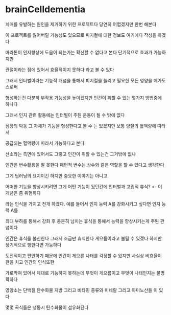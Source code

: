 # brainCelldementia

치매를 유발하는 원인을 제거하기 위한 프로젝트다 당연히 어렵겠지만 한번 해본다 

이 프로젝트를 잃어버릴 가능성도 있으므로 피지컬에 대한 정보도 여기에다 작성을 하겠다

마라톤이 인지향상에 도움이 되는가는 확신할 수 없다고 본다 단기적으로 효과가 가능하지만

관절이라는 점에 있어서 효율적이지 못하다 라고 볼 수 있다

그래서 인터벌이라는 기능적 개념을 통해서 피지컬을 늘리고 필요한 모든 영양을 메가도스로써 

형성하는건 다분히 부작용 가능성을 높이겠지만 인간이 취할 수 있는 몇가지 방법중에 하나다

그래서 인지 관련 활동에는 인터벌이 주된 운동이 될 수 밖에 없다

심장의 박동 그 자체가 기능을 형성한다고 볼 수 는 있겠지만 보통 양질의 혈액량에 따라서 

공급되는 혈액량에 따라서 가능하다고 본다

산소라는 측면에 있어서도 그렇고 인간이 취할 수 있는건 그거밖에 없나

인간은 변수활용을 잘 못한다 패턴적 변수는 상수와 같은 역할을 할 수 있다고 생각한다

그게 딥러닝의 요지이긴 하지만 중요한 이야기는 아니고

어떠한 기능을 향상시키려면 그게 어떤 기능이 됬던간에 인터벌과 고립적 휴식? <- 이개념은 좀 위험하다

라는 인식을 가지고 전개 하겠다. 예를 들어서 인지 능력 A를 강화시키고 싶다면 인지 능력 A를 

최대 부하를 통해서 강화 후 충분히 넘치는 휴식을 통해서 능력을 향상시키는게 주된 관념이다 

인간은 휴식을 불신한다 그래서 조금만 휴식한다 게으름이라고 불릴 수 있겠다 하지만 정기적으로 행한다면 가능하다

도전적이고 편안하기 때문에 인간이 게으른 나태를 걱정할 수 있지만 사실상 비효율이 판을 치고 인간의 인식또한

가로막혀 있어서 제대로 기능하지 못하는데 무엇이 게으름이고 무엇이 나태인지는 불명확하다

영양소는 단백질 탄수화물 지방 그리고 비타민 종류와 미네랄 그리고 아미노산들 이 있다

몇몇 곡식들은 냉동시 탄수화물이 섬유화된다 
